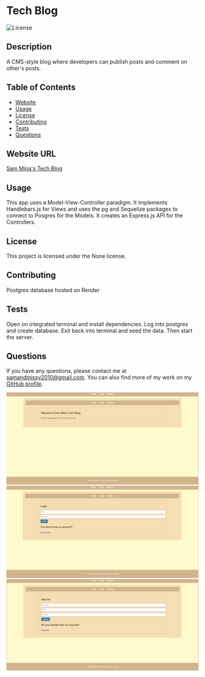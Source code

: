 # Tech Blog

![License](https://img.shields.io/badge/license-None-blue.svg)

## Description
A CMS-style blog where developers can publish posts and comment on other's posts.

## Table of Contents
- [Website](#website)  
- [Usage](#usage)  
- [License](#license) 
- [Contributing](#contributing)  
- [Tests](#tests)  
- [Questions](#questions)

## Website URL
[Sam Mina's Tech Blog ](https://tech-blog-latw.onrender.com/)

## Usage
This app uses a Model-View-Controller paradigm. It implements Handlebars.js for Views and uses the pg and Sequelize packages to connect to Posgres for the Models. It creates an Express.js API for the Controllers.

## License
This project is licensed under the None license.

## Contributing
Postgres database hosted on Render

## Tests
Open on integrated terminal and install dependencies. Log into postgres and create database. Exit back into terminal and seed the data. Then start the server.

## Questions
If you have any questions, please contact me at [samandmissy2010@gmail.com](mailto:samandmissy2010@gmail.com).
You can also find more of my work on my [GitHub profile](https://github.com/Sam-Mina-engineer).

![Screenshot of the Application](./assets/screenshot1.png)
![Screenshot of the Application](./assets/screenshot2.png)
![Screenshot of the Application](./assets/screenshot3.png)
